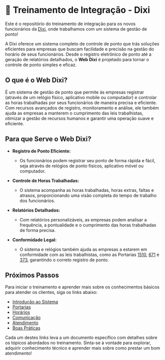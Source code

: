 # 👋 Treinamento de Integração - Dixi

Este é o repositório do treinamento de integração para os novos funcionários da <a target="_blank" href="https://dixiponto.com.br">Dixi</a>, onde trabalhamos com um sistema de gestão de ponto!

A Dixi oferece um sistema completo de controle de ponto que trás soluções eficientes para empresas que buscam facilidade e precisão na gestão do horário de seus funcionários. Desde o registro eletrônico de ponto até a geração de relatórios detalhados, o **Web Dixi** é projetado para tornar o controle de ponto simples e eficaz.

## O que é o Web Dixi?

É um sistema de gestão de ponto que permite às empresas registrar (através de um relógio físico, aplicativo mobile ou computador) e controlar as horas trabalhadas por seus funcionários de maneira precisa e eficiente. Com recursos avançados de registro, monitoramento e análise, ele também ajuda as empresas a manterem o cumprimento das leis trabalhistas, otimizar a gestão de recursos humanos e garantir uma operação suave e eficiente.

## Para que Serve o Web Dixi?

- **Registro de Ponto Eficiente:**
  - Os funcionários podem registrar seu ponto de forma rápida e fácil, seja através de relógios de ponto físicos, aplicativo móvel ou computador.

- **Controle de Horas Trabalhadas:**
  - O sistema acompanha as horas trabalhadas, horas extras, faltas e atrasos, proporcionando uma visão completa do tempo de trabalho dos funcionários.

- **Relatórios Detalhados:**
  - Com relatórios personalizáveis, as empresas podem analisar a frequência, a pontualidade e o cumprimento das horas trabalhadas de forma precisa.

- **Conformidade Legal:**
  - O sistema e relógios também ajuda as empresas a estarem em conformidade com as leis trabalhistas, como as Portarias [1510](./portarias/1510.md), [671](./portarias/671.md) e [373](./portarias/373.md), garantindo o correto registro de ponto.

## Próximos Passos

Para iniciar o treinamento e aprender mais sobre os conhecimentos básicos para atender os clientes, siga os links abaixo:

- [Introdução ao Sistema](./sistema)
- [Portarias](./portarias)
- [Horários](./horarios/introducao.md)
- [Comunicação](./equipamentos/guia_de_comunicacao.md)
- [Atendimento](./atendimento/introducao.md)
- [Boas Práticas](./conclusao.md)

Cada um destes links leva a um documento específico com detalhes sobre os tópicos abordados no treinamento. Sinta-se à vontade para explorar, adquirir conhecimento técnico e aprender mais sobre como prestar um bom atendimento!